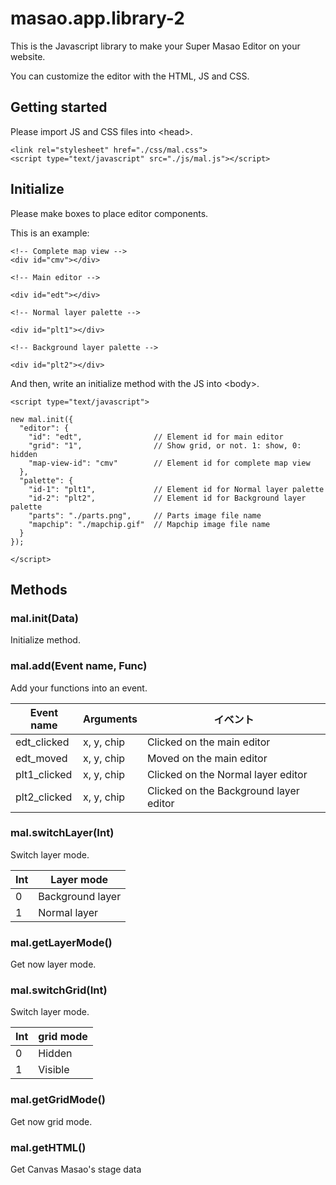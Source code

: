 # masao.app.library-2

This is the Javascript library to make your Super Masao Editor on your website.

You can customize the editor with the HTML, JS and CSS.

## Getting started

Please import JS and CSS files into <head\>.
```
<link rel="stylesheet" href="./css/mal.css">
<script type="text/javascript" src="./js/mal.js"></script>
```

## Initialize

Please make boxes to place editor components.

This is an example:
```
<!-- Complete map view -->
<div id="cmv"></div>

<!-- Main editor -->

<div id="edt"></div>

<!-- Normal layer palette -->

<div id="plt1"></div>

<!-- Background layer palette -->

<div id="plt2"></div>
```

And then, write an initialize method with the JS into <body\>.


```
<script type="text/javascript">

new mal.init({
  "editor": {
    "id": "edt",                // Element id for main editor
    "grid": "1",                // Show grid, or not. 1: show, 0: hidden
    "map-view-id": "cmv"        // Element id for complete map view
  },
  "palette": {
    "id-1": "plt1",             // Element id for Normal layer palette
    "id-2": "plt2",             // Element id for Background layer palette
    "parts": "./parts.png",     // Parts image file name
    "mapchip": "./mapchip.gif"  // Mapchip image file name
  }
});

</script>
```

## Methods

### mal.init(Data)

Initialize method.

### mal.add(Event name, Func)

Add your functions into an event.

|Event name|Arguments|イベント|
|---|---|---|
|edt_clicked|x, y, chip|Clicked on the main editor|
|edt_moved|x, y, chip|Moved on the main editor|
|plt1_clicked|x, y, chip|Clicked on the Normal layer editor|
|plt2_clicked|x, y, chip|Clicked on the Background layer editor|

### mal.switchLayer(Int)

Switch layer mode.

|Int|Layer mode|
|---|---|
|0|Background layer|
|1|Normal layer|

### mal.getLayerMode()

Get now layer mode.

### mal.switchGrid(Int)

Switch layer mode.

|Int|grid mode|
|---|---|
|0|Hidden|
|1|Visible|

### mal.getGridMode()

Get now grid mode.

### mal.getHTML()

Get Canvas Masao's stage data
